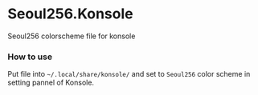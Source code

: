 # Seoul256.Konsole
Seoul256 colorscheme file for konsole

### How to use
Put file into `~/.local/share/konsole/` and set to `Seoul256` color scheme in setting pannel of Konsole.
